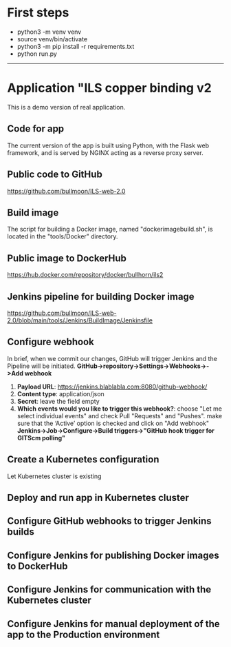 
# First steps

- python3 -m venv venv
- source venv/bin/activate
- python3 -m pip install -r requirements.txt
- python run.py
___

# Application "ILS copper binding v2

This is a demo version of real application.

## Code for app

The current version of the app is built using Python, with the Flask web framework, and is served by NGINX acting as a reverse proxy server.

## Public code to GitHub

<https://github.com/bullmoon/ILS-web-2.0>

## Build image

The script for building a Docker image, named "dockerimagebuild.sh", is located in the "tools/Docker" directory.

## Public image to DockerHub

<https://hub.docker.com/repository/docker/bullhorn/ils2>

## Jenkins pipeline for building Docker image

<https://github.com/bullmoon/ILS-web-2.0/blob/main/tools/Jenkins/BuildImage/Jenkinsfile>

## Configure webhook

In brief, when we commit our changes, GitHub will trigger Jenkins and the Pipeline will be initiated.
**GitHub->repository->Settings->Webhooks->->Add webhook**

1) **Payload URL**: <https://jenkins.blablabla.com:8080/github-webhook/>
2) **Content type**: application/json
3) **Secret**: leave the field empty
4) **Which events would you like to trigger this webhook?**: choose "Let me select individual events" and check Pull "Requests" and "Pushes". make sure that the ‘Active’ option is checked and click on "Add webhook"
**Jenkins->Job->Configure->Build triggers->"GitHub hook trigger for GITScm polling"**

## Create a Kubernetes configuration

Let Kubernetes cluster is existing

## Deploy and run app in Kubernetes cluster

## Configure GitHub webhooks to trigger Jenkins builds

## Configure Jenkins for publishing Docker images to DockerHub

## Configure Jenkins for communication with the Kubernetes cluster

## Configure Jenkins for manual deployment of the app to the Production environment

